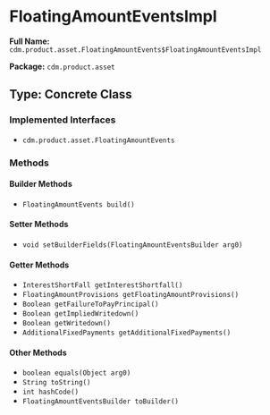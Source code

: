 # FloatingAmountEventsImpl

**Full Name:** `cdm.product.asset.FloatingAmountEvents$FloatingAmountEventsImpl`

**Package:** `cdm.product.asset`

## Type: Concrete Class

### Implemented Interfaces

- `cdm.product.asset.FloatingAmountEvents`

### Methods

#### Builder Methods

- `FloatingAmountEvents build()`

#### Setter Methods

- `void setBuilderFields(FloatingAmountEventsBuilder arg0)`

#### Getter Methods

- `InterestShortFall getInterestShortfall()`
- `FloatingAmountProvisions getFloatingAmountProvisions()`
- `Boolean getFailureToPayPrincipal()`
- `Boolean getImpliedWritedown()`
- `Boolean getWritedown()`
- `AdditionalFixedPayments getAdditionalFixedPayments()`

#### Other Methods

- `boolean equals(Object arg0)`
- `String toString()`
- `int hashCode()`
- `FloatingAmountEventsBuilder toBuilder()`

